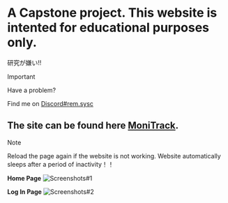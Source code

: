  # A Capstone project. This website is intented for educational purposes only.
>   
研究が嫌い!!

> [!IMPORTANT]
> Have a problem?
> 
> Find me on [Discord#rem.sysc](https://discordapp.com/users/rem.sysc)



## The site can be found here [MoniTrack](https://monitrack-production.up.railway.app/). 
> [!NOTE]
> Reload the page again if the website is not working. Website automatically sleeps after a period of inactivity！！


>
**Home Page**
![Screenshots#1](https://media.discordapp.net/attachments/856019159899832350/1213382651441053706/image.png?ex=65f545a7&is=65e2d0a7&hm=a4b0d2a9ac08222bf61720b47868dd90251181fb1302c944391add614c0834b9&=&format=webp&quality=lossless&width=956&height=468)

**Log In Page**
![Screenshots#2](https://media.discordapp.net/attachments/856019159899832350/1213388089154609175/image.png?ex=65f54ab8&is=65e2d5b8&hm=08d50466e6851ac313bb1002fd2deff948ee89bab233ad05dd0ff7e4ad84d208&=&format=webp&quality=lossless&width=960&height=468)
